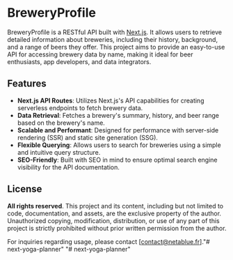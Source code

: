 # BreweryProfile

BreweryProfile is a RESTful API built with [Next.js](https://nextjs.org/). It allows users to retrieve detailed information about breweries, including their history, background, and a range of beers they offer. This project aims to provide an easy-to-use API for accessing brewery data by name, making it ideal for beer enthusiasts, app developers, and data integrators.

<!-- <p align="center">
    <a href="#" target="_blank">
        <img src="public/screen.JPG" width="600" alt="BreweryProfile API Screenshot">
    </a>
</p> -->

## Features

- **Next.js API Routes**: Utilizes Next.js's API capabilities for creating serverless endpoints to fetch brewery data.
- **Data Retrieval**: Fetches a brewery's summary, history, and beer range based on the brewery's name.
- **Scalable and Performant**: Designed for performance with server-side rendering (SSR) and static site generation (SSG).
- **Flexible Querying**: Allows users to search for breweries using a simple and intuitive query structure.
- **SEO-Friendly**: Built with SEO in mind to ensure optimal search engine visibility for the API documentation.

## License

**All rights reserved**. This project and its content, including but not limited to code, documentation, and assets, are the exclusive property of the author. Unauthorized copying, modification, distribution, or use of any part of this project is strictly prohibited without prior written permission from the author.

For inquiries regarding usage, please contact [contact@netablue.fr]."# next-yoga-planner" 
"# next-yoga-planner" 
